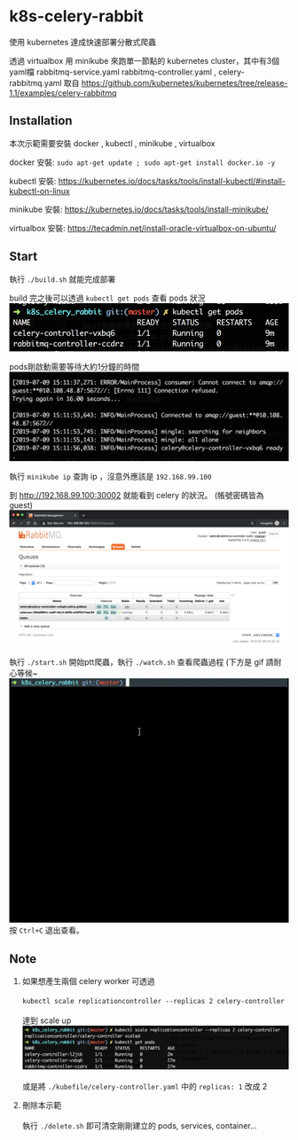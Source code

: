 # k8s-celery-rabbit

使用 kubernetes 達成快速部署分散式爬蟲

透過 virtualbox 用 minikube 來跑單一節點的 kubernetes cluster，其中有3個yaml檔 rabbitmq-service.yaml rabbitmq-controller.yaml , celery-rabbitmq.yaml 取自 https://github.com/kubernetes/kubernetes/tree/release-1.1/examples/celery-rabbitmq


## Installation
本次示範需要安裝 docker , kubectl , minikube , virtualbox

docker 安裝: `sudo apt-get update ; sudo apt-get install docker.io -y`

kubectl 安裝: https://kubernetes.io/docs/tasks/tools/install-kubectl/#install-kubectl-on-linux

minikube 安裝: https://kubernetes.io/docs/tasks/tools/install-minikube/

virtualbox 安裝: https://tecadmin.net/install-oracle-virtualbox-on-ubuntu/



## Start
執行 `./build.sh` 就能完成部署

build 完之後可以透過 `kubectl get pods` 查看 pods 狀況
![image](https://github.com/kh555069/k8s_celery_rabbit/blob/master/get-pods.png)

pods剛啟動需要等待大約1分鐘的時間
![image](https://github.com/kh555069/k8s_celery_rabbit/blob/master/watch.png)


執行 `minikube ip` 查詢 ip ，沒意外應該是 `192.168.99.100`

到 http://192.168.99.100:30002 就能看到 celery 的狀況。
(帳號密碼皆為 guest)
![image](https://github.com/kh555069/k8s_celery_rabbit/blob/master/rabbit-management.png)


執行 `./start.sh` 開始ptt爬蟲，執行 `./watch.sh` 查看爬蟲過程 (下方是 gif 請耐心等候~
![image](https://github.com/kh555069/k8s_celery_rabbit/blob/master/k8s-start.gif)
按 `Ctrl+C` 退出查看。



## Note

1. 如果想產生兩個 celery worker 可透過<br></br>
  `kubectl scale replicationcontroller --replicas 2 celery-controller` <br></br>
達到 scale up
![image](https://github.com/kh555069/k8s_celery_rabbit/blob/master/scale-up.png)<br></br>
或是將 `./kubefile/celery-controller.yaml` 中的 `replicas: 1`  改成 2



2. 刪除本示範<br></br>
執行 `./delete.sh` 即可清空剛剛建立的 pods, services, container...
